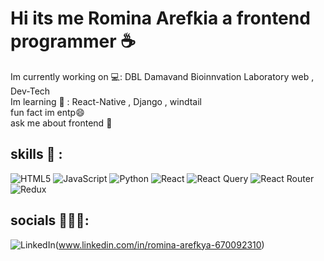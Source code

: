 ## <h1> Hi its me Romina Arefkia a frontend programmer ☕ </h1>
Im currently working on 💻: DBL Damavand Bioinnvation Laboratory web , Dev-Tech  <br/>
Im learning 🌱 : React-Native , Django , windtail <br/>
fun fact im entp😄 <br/>
ask me about frontend 💬 <br/>
 ## <h2>skills 🌟 :</h2>
![HTML5](https://img.shields.io/badge/html5-%23E34F26.svg?style=for-the-badge&logo=html5&logoColor=white) 	![JavaScript](https://img.shields.io/badge/javascript-%23323330.svg?style=for-the-badge&logo=javascript&logoColor=%23F7DF1E) 	![Python](https://img.shields.io/badge/python-3670A0?style=for-the-badge&logo=python&logoColor=ffdd54) 	![React](https://img.shields.io/badge/react-%2320232a.svg?style=for-the-badge&logo=react&logoColor=%2361DAFB)	![React Query](https://img.shields.io/badge/-React%20Query-FF4154?style=for-the-badge&logo=react%20query&logoColor=white) ![React Router](https://img.shields.io/badge/React_Router-CA4245?style=for-the-badge&logo=react-router&logoColor=white) 	![Redux](https://img.shields.io/badge/redux-%23593d88.svg?style=for-the-badge&logo=redux&logoColor=white)
 
## socials 👩🏻‍💻:
![LinkedIn](https://img.shields.io/badge/linkedin-%230077B5.svg?style=for-the-badge&logo=linkedin&logoColor=white)(www.linkedin.com/in/romina-arefkya-670092310)


